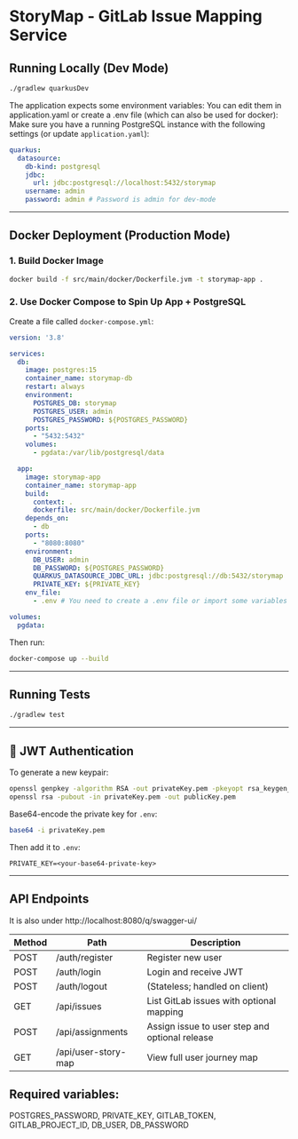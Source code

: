# StoryMap - GitLab Issue Mapping Service

## Running Locally (Dev Mode)

```bash
./gradlew quarkusDev
```
The application expects some environment variables: You can edit them in application.yaml or create a .env file (which can also be used for docker):
Make sure you have a running PostgreSQL instance with the following settings (or update `application.yaml`):

```yaml
quarkus:
  datasource:
    db-kind: postgresql
    jdbc:
      url: jdbc:postgresql://localhost:5432/storymap
    username: admin
    password: admin # Password is admin for dev-mode
```

---

## Docker Deployment (Production Mode)

### 1. Build Docker Image

```bash
docker build -f src/main/docker/Dockerfile.jvm -t storymap-app .
```

### 2. Use Docker Compose to Spin Up App + PostgreSQL

Create a file called `docker-compose.yml`:

```yaml
version: '3.8'

services:
  db:
    image: postgres:15
    container_name: storymap-db
    restart: always
    environment:
      POSTGRES_DB: storymap
      POSTGRES_USER: admin
      POSTGRES_PASSWORD: ${POSTGRES_PASSWORD}
    ports:
      - "5432:5432"
    volumes:
      - pgdata:/var/lib/postgresql/data

  app:
    image: storymap-app
    container_name: storymap-app
    build:
      context: .
      dockerfile: src/main/docker/Dockerfile.jvm
    depends_on:
      - db
    ports:
      - "8080:8080"
    environment:
      DB_USER: admin
      DB_PASSWORD: ${POSTGRES_PASSWORD}
      QUARKUS_DATASOURCE_JDBC_URL: jdbc:postgresql://db:5432/storymap
      PRIVATE_KEY: ${PRIVATE_KEY}
    env_file:
      - .env # You need to create a .env file or import some variables

volumes:
  pgdata:
```

Then run:

```bash
docker-compose up --build
```

---

## Running Tests

```bash
./gradlew test
```

---

## 🔐 JWT Authentication

To generate a new keypair:

```bash
openssl genpkey -algorithm RSA -out privateKey.pem -pkeyopt rsa_keygen_bits:2048
openssl rsa -pubout -in privateKey.pem -out publicKey.pem
```

Base64-encode the private key for `.env`:

```bash
base64 -i privateKey.pem
```

Then add it to `.env`:

```
PRIVATE_KEY=<your-base64-private-key>
```

---

## API Endpoints
It is also under http://localhost:8080/q/swagger-ui/

| Method | Path                    | Description                                      |
|--------|-------------------------|--------------------------------------------------|
| POST   | /auth/register          | Register new user                                |
| POST   | /auth/login             | Login and receive JWT                            |
| POST   | /auth/logout            | (Stateless; handled on client)                   |
| GET    | /api/issues             | List GitLab issues with optional mapping         |
| POST   | /api/assignments        | Assign issue to user step and optional release   |
| GET    | /api/user-story-map     | View full user journey map                       |

## Required variables:
POSTGRES_PASSWORD, PRIVATE_KEY, GITLAB_TOKEN, GITLAB_PROJECT_ID, DB_USER, DB_PASSWORD

